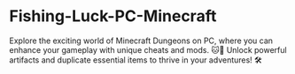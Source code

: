 # Fishing-Luck-PC-Minecraft
Explore the exciting world of Minecraft Dungeons on PC, where you can enhance your gameplay with unique cheats and mods. 🐱👤 Unlock powerful artifacts and duplicate essential items to thrive in your adventures! 🛠️
